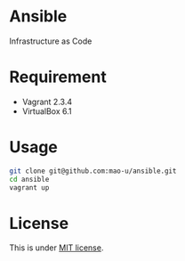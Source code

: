 # Ansible
Infrastructure as Code

# Requirement
* Vagrant 2.3.4
* VirtualBox 6.1

# Usage
```bash
git clone git@github.com:mao-u/ansible.git
cd ansible
vagrant up
```

# License
This is under [MIT license](https://en.wikipedia.org/wiki/MIT_License).
